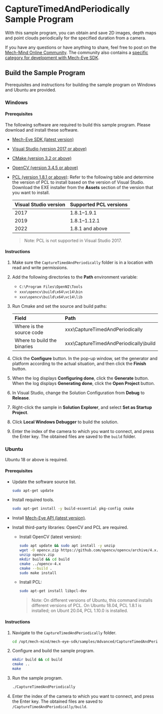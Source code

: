 # CaptureTimedAndPeriodically Sample Program

With this sample program, you can obtain and save 2D images, depth maps and point clouds periodically for the specified duration from a camera.

If you have any questions or have anything to share, feel free to post on the [Mech-Mind Online Community](https://community.mech-mind.com/). The community also contains a [specific category for development with Mech-Eye SDK](https://community.mech-mind.com/c/mech-eye-sdk-development/19).

## Build the Sample Program

Prerequisites and instructions for building the sample program on Windows and Ubuntu are provided.

### Windows

#### Prerequisites

The following software are required to build this sample program. Please download and install these software.

* [Mech-Eye SDK (latest version)](https://community.mech-mind.com/c/latest-product-downloads/10)
* [Visual Studio (version 2017 or above)](https://visualstudio.microsoft.com/vs/community/)
* [CMake (version 3.2 or above)](https://cmake.org/download/)
* [OpenCV (version 3.4.5 or above)](https://opencv.org/releases/)
* [PCL (version 1.8.1 or above)](https://github.com/PointCloudLibrary/pcl/releases): Refer to the following table and determine the version of PCL to install based on the version of Visual Studio. Download the EXE installer from the **Assets** section of the version that you want to install. 

   | Visual Studio version       | Supported PCL versions         |
   | :----                       | :----                          |
   | 2017                        | 1.8.1–1.9.1                    |
   | 2019                        | 1.8.1–1.12.1                   |
   | 2022                        | 1.8.1 and above                |

  > Note: PCL is not supported in Visual Studio 2017.

#### Instructions

1. Make sure the `CaptureTimedAndPeriodically` folder is in a location with read and write permissions.
2. Add the following directories to the **Path** environment variable:
   
   * `C:\Program Files\OpenNI\Tools`
   * `xxx\opencv\build\x64\vc14\bin`
   * `xxx\opencv\build\x64\vc14\lib`

3. Run Cmake and set the source and build paths:
   
   | Field                       | Path                                  |
   | :----                       | :----                                 |
   | Where is the source code    | xxx\CaptureTimedAndPeriodically       |
   | Where to build the binaries | xxx\CaptureTimedAndPeriodically\build |

4. Click the **Configure** button. In the pop-up window, set the generator and platform according to the actual situation, and then click the **Finish** button.
5. When the log displays **Configuring done**, click the **Generate** button. When the log displays **Generating done**, click the **Open Project** button.
6. In Visual Studio, change the Solution Configuration from **Debug** to **Release**.
7. Right-click the sample in **Solution Explorer**, and select **Set as Startup Project**.
8. Click **Local Windows Debugger** to build the solution.
9. Enter the index of the camera to which you want to connect, and press the Enter key. The obtained files are saved to the `build` folder.

### Ubuntu

Ubuntu 18 or above is required.

#### Prerequisites

* Update the software source list.
  
  ```bash
  sudo apt-get update
  ```

* Install required tools.
  
  ```bash
  sudo apt-get install -y build-essential pkg-config cmake
  ```

* Install [Mech-Eye API (latest version)](https://community.mech-mind.com/c/latest-product-downloads/10).
* Install third-party libraries: OpenCV and PCL are required.
  
  * Install OpenCV (latest version):
    
    ```bash
    sudo apt update && sudo apt install -y unzip
    wget -O opencv.zip https://github.com/opencv/opencv/archive/4.x.zip
    unzip opencv.zip
    mkdir build && cd build
    cmake ../opencv-4.x
    cmake --build .
    sudo make install
    ```
  
  * Install PCL: 
    
    ```bash
    sudo apt-get install libpcl-dev
    ```

    > Note: On different versions of Ubuntu, this command installs different versions of PCL. On Ubuntu 18.04, PCL 1.8.1 is installed; on Ubunt 20.04, PCL 1.10.0 is installed.

#### Instructions

1. Navigate to the `CaptureTimedAndPeriodically` folder. 
   
   ```bash
   cd /opt/mech-mind/mech-eye-sdk/samples/Advanced/CaptureTimedAndPeriodically/
   ```

2. Configure and build the sample program.

   ```bash
   mkdir build && cd build
   cmake ..
   make
   ```

3. Run the sample program.

   ```bash
   ./CaptureTimedAndPeriodically
   ```

4. Enter the index of the camera to which you want to connect, and press the Enter key. The obtained files are saved to `/CaptureTimedAndPeriodically/build`.